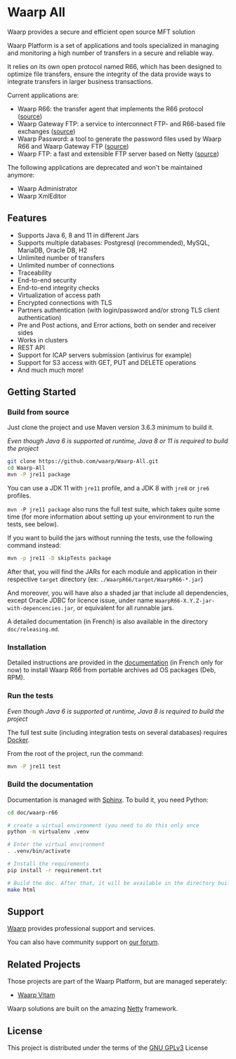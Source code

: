 Waarp All
=========

Waarp provides a secure and efficient open source MFT solution

Waarp Platform is a set of applications and tools specialized in managing and
monitoring a high number of transfers in a secure and reliable way.

It relies on its own open protocol named R66, which has been designed to
optimize file transfers, ensure the integrity of the data provide ways to
integrate transfers in larger business transactions.

Current applications are:
* Waarp R66: the transfer agent that implements the R66 protocol
  ([source](https://github.com/waarp/Waarp-All/tree/v3.6/WaarpR66))
* Waarp Gateway FTP: a service to interconnect FTP- and R66-based file exchanges
  ([source](https://github.com/waarp/Waarp-All/tree/v3.6/WaarpGatewayFtp))
* Waarp Password: a tool to generate the password files used by Waarp R66 and
  Waarp Gateway FTP
  ([source](https://github.com/waarp/Waarp-All/tree/v3.6/WaarpPassword))
* Waarp FTP: a fast and extensible FTP server based on Netty
  ([source](https://github.com/waarp/Waarp-All/tree/v3.6/WaarpFtp))

The following applications are deprecated and won't be maintained anymore:
- Waarp Administrator
- Waarp XmlEditor

## Features

* Supports Java 6, 8 and 11 in different Jars
* Supports multiple databases: Postgresql (recommended), MySQL, MariaDB,  Oracle DB, H2
* Unlimited number of transfers
* Unlimited number of connections
* Traceability
* End-to-end security
* End-to-end integrity checks
* Virtualization of access path
* Encrypted connections with TLS
* Partners authentication (with login/password and/or strong TLS client
  authentication)
* Pre and Post actions, and Error actions, both on sender and receiver sides
* Works in clusters
* REST API
* Support for ICAP servers submission (antivirus for example)
* Support for S3 access with GET, PUT and DELETE operations
* And much much more!


## Getting Started

### Build from source

Just clone the project and use Maven version 3.6.3 minimum to build it.

*Even though Java 6 is supported at runtime, Java 8 or 11 is required to build the
project*

```sh
git clone https://github.com/waarp/Waarp-All.git
cd Waarp-All
mvn -P jre11 package
```

You can use a JDK 11 with `jre11` profile, and a JDK 8 with `jre8` or `jre6` profiles.

`mvn -P jre11 package` also runs the full test suite, which takes quite some time (for more
information about setting up your environment to run the tests, see below).

If you want to build the jars without running the tests, use the following
command instead:

```sh
mvn -p jre11 -D skipTests package
```

After that, you will find the JARs for each module and application in their
respective `target` directory (ex: `./WaarpR66/target/WaarpR66-*.jar`)

And moreover, you will have also a shaded jar that include all dependencies,
except Oracle JDBC for licence issue, under name `WaarpR66-X.Y.Z-jar-with-depencencies.jar`, or
equivalent for all runnable jars.

A detailed documentation (in French) is also available in the directory `doc/releasing.md`.


### Installation

Detailed instructions are provided in the
[documentation](https://doc.waarp.org/waarp-r66/latest/fr/ ) (in French only for
now) to install Waarp R66 from portable archives ad OS packages (Deb, RPM).

### Run the tests

*Even though Java 6 is supported at runtime, Java 8 is required to build the
project*

The full test suite (including integration tests on several databases) requires
[Docker](https://www.docker.com).

From the root of the project, run the command:

```sh
mvn -P jre11 test
```

### Build the documentation

Documentation is managed with [Sphinx](https://www.sphinx-doc.org/). To build
it, you need Python:

```sh
cd doc/waarp-r66

# create a virtual environment (you need to do this only once
python -m virtualenv .venv

# Enter the virtual environment
. .venv/bin/activate

# Install the requirements
pip install -r requirement.txt

# Build the doc. After that, it will be available in the directory build/html
make html
```

## Support

[Waarp](https://www.Waarp.fr) provides professional support and services.

You can also have community support on [our forum](https://discuss.waarp.org).

## Related Projects

Those projects are part of the Waarp Platform, but are managed seperately:

- [Waarp Vitam](https://github.com/waarp/WaarpVitam)

Waarp solutions are built on the amazing [Netty](https://netty.io/) framework.

## License

This project is distributed under the terms of the [GNU GPLv3](LICENSE.txt) License

